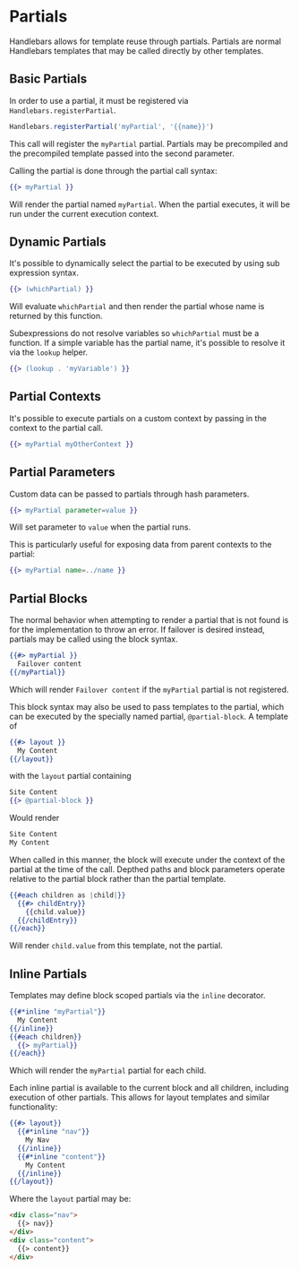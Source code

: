 # Partials

Handlebars allows for template reuse through partials. Partials are normal Handlebars templates that may be called directly by other templates.

## Basic Partials

In order to use a partial, it must be registered via `Handlebars.registerPartial`.
```js
Handlebars.registerPartial('myPartial', '{{name}}')
```
This call will register the `myPartial` partial. Partials may be precompiled and the precompiled template passed into the second parameter.

Calling the partial is done through the partial call syntax:
```handlebars
{{> myPartial }}
```
Will render the partial named ```myPartial```. When the partial executes, it will be run under the current execution context.

## Dynamic Partials

It's possible to dynamically select the partial to be executed by using sub expression syntax.
```handlebars
{{> (whichPartial) }}
```
Will evaluate ```whichPartial``` and then render the partial whose name is returned by this function.

Subexpressions do not resolve variables so ```whichPartial``` must be a function. If a simple variable has the partial name, it's possible to resolve it via the ```lookup``` helper.
```handlebars
{{> (lookup . 'myVariable') }}
```

## Partial Contexts

It's possible to execute partials on a custom context by passing in the context to the partial call.
```handlebars
{{> myPartial myOtherContext }}
```
## Partial Parameters

Custom data can be passed to partials through hash parameters.
```handlebars
{{> myPartial parameter=value }}
```
Will set parameter to ```value``` when the partial runs.

This is particularly useful for exposing data from parent contexts to the partial:
```handlebars
{{> myPartial name=../name }}
```

## Partial Blocks

The normal behavior when attempting to render a partial that is not found is for the implementation to throw an error. If failover is desired instead, partials may be called using the block syntax.
```handlebars
{{#> myPartial }}
  Failover content
{{/myPartial}}
```
Which will render ```Failover content``` if the ```myPartial``` partial is not registered.

This block syntax may also be used to pass templates to the partial, which can be executed by the specially named partial, ```@partial-block```. A template of
```handlebars
{{#> layout }}
  My Content
{{/layout}}
```
with the ```layout``` partial containing
```handlebars
Site Content
{{> @partial-block }}
```
Would render
```html
Site Content
My Content
```

When called in this manner, the block will execute under the context of the partial at the time of the call. Depthed paths and block parameters operate relative to the partial block rather than the partial template.
```handlebars
{{#each children as |child|}}
  {{#> childEntry}}
    {{child.value}}
  {{/childEntry}}
{{/each}}
```
Will render ```child.value``` from this template, not the partial.

## Inline Partials

Templates may define block scoped partials via the ```inline``` decorator.
```handlebars
{{#*inline "myPartial"}}
  My Content
{{/inline}}
{{#each children}}
  {{> myPartial}}
{{/each}}
```
Which will render the ```myPartial``` partial for each child.

Each inline partial is available to the current block and all children, including execution of other partials. This allows for layout templates and similar functionality:
```handlebars
{{#> layout}}
  {{#*inline "nav"}}
    My Nav
  {{/inline}}
  {{#*inline "content"}}
    My Content
  {{/inline}}
{{/layout}}
```
Where the ```layout``` partial may be:

```html
<div class="nav">
  {{> nav}}
</div>
<div class="content">
  {{> content}}
</div>
```
